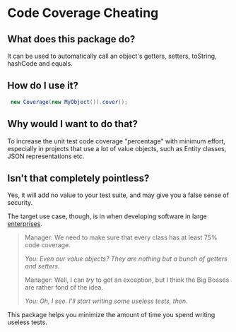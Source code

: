 # Code Coverage Cheating

## What does this package do?
It can be used to automatically call an object's getters, setters, toString, hashCode and equals.

## How do I use it?
```java
 new Coverage(new MyObject()).cover();
```

## Why would I want to do that?
To increase the unit test code coverage "percentage" with minimum effort, especially in projects that use a lot
of value objects, such as Entity classes, JSON representations etc.

## Isn't that completely pointless?
Yes, it will add no value to your test suite, and may give you a false sense of security.

The target use case, though, is in when developing software in large [enterprises](https://github.com/EnterpriseQualityCoding/FizzBuzzEnterpriseEdition).

>Manager: We need to make sure that every class has at least 75% code coverage.
>
>_You: Even our value objects? They are nothing but a bunch of getters and setters._
>
>Manager: Well, I can _try_ to get an exception, but I think the Big Bosses are rather fond of the idea.
>
>_You: Oh, I see. I'll start writing some useless tests, then._

This package helps you minimize the amount of time you spend writing useless tests.

